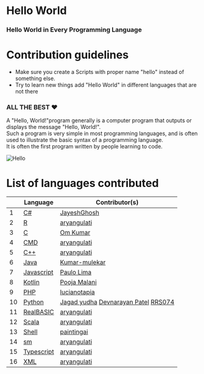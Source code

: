 # Hello World

### Hello World in Every Programming Language
# Contribution guidelines

* Make sure you create a Scripts with proper name "hello" instead of something else.
* Try to learn new things add "Hello World" in different languages that are not there
### ALL THE BEST :heart:


A "Hello, World!"program generally is a computer program that outputs or displays the message "Hello, World!". <br>Such a program is very simple in most programming languages, and is often used to illustrate the basic syntax of a programming language.<br>
It is often the first program written by people learning to code.

![Hello](https://user-images.githubusercontent.com/72185115/94937816-b8da3300-04ed-11eb-8d36-3d42ad7b857c.gif)

# List of languages contributed

|    | Language | Contributor(s) |
|--- | --- | --- | 
|1|[C#](https://github.com/aryangulati/Hacktoberfest2020/blob/main/Hello_World/Hello.cs)|[JayeshGhosh](https://github.com/JayeshGhosh)|
|2|[R](https://github.com/aryangulati/Hacktoberfest2020/blob/main/Hello_World/hello.R)|[aryangulati](https://github.com/aryangulati)|
|3|[C](https://github.com/aryangulati/Hacktoberfest2020/blob/main/Hello_World/hello.c)|[Om Kumar](https://github.com/omkumar40)|
|4|[CMD](https://github.com/aryangulati/Hacktoberfest2020/blob/main/Hello_World/hello.cmd)|[aryangulati](https://github.com/aryangulati)|
|5|[C++](https://github.com/aryangulati/Hacktoberfest2020/blob/main/Hello_World/hello.cpp)|[aryangulati](https://github.com/aryangulati)|
|6|[Java](https://github.com/aryangulati/Hacktoberfest2020/blob/main/Hello_World/hello.java)|[Kumar-mulekar](https://github.com/Kumar-mulekar)|
|7|[Javascript](https://github.com/aryangulati/Hacktoberfest2020/blob/main/Hello_World/hello.js)|[Paulo Lima](https://github.com/prmlimajr)|
|8|[Kotlin](https://github.com/aryangulati/Hacktoberfest2020/blob/main/Hello_World/hello.kt)|[Pooja Malani](https://github.com/poojamalani15)|
|9|[PHP](https://github.com/aryangulati/Hacktoberfest2020/blob/main/Hello_World/hello.php)|[lucianotapia](https://github.com/lucianotapia)|
|10|[Python](https://github.com/aryangulati/Hacktoberfest2020/blob/main/Hello_World/hello.py)|[Jagad yudha](https://github.com/jagadyudha) [Devnarayan Patel](https://github.com/devnarayanp02) [RRS074](https://github.com/RRS074)|
|11|[RealBASIC](https://github.com/aryangulati/Hacktoberfest2020/blob/main/Hello_World/hello.rb)|[aryangulati](https://github.com/aryangulati)|
|12|[Scala](https://github.com/aryangulati/Hacktoberfest2020/blob/main/Hello_World/hello.scala)|[aryangulati](https://github.com/aryangulati)|
|13|[Shell](https://github.com/aryangulati/Hacktoberfest2020/blob/main/Hello_World/hello.sh)|[paintingai](https://github.com/paintingai)|
|14|[sm](https://github.com/aryangulati/Hacktoberfest2020/blob/main/Hello_World/hello.sm)|[aryangulati](https://github.com/aryangulati)|
|15|[Typescript](https://github.com/aryangulati/Hacktoberfest2020/blob/main/Hello_World/hello.ts)|[aryangulati](https://github.com/aryangulati)|
|16|[XML](https://github.com/aryangulati/Hacktoberfest2020/blob/main/Hello_World/hello.xlsm)|[aryangulati](https://github.com/aryangulati)|
